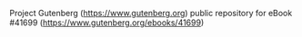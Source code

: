 Project Gutenberg (https://www.gutenberg.org) public repository for eBook #41699 (https://www.gutenberg.org/ebooks/41699)
